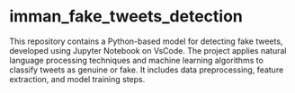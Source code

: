 # imman_fake_tweets_detection
This repository contains a Python-based model for detecting fake tweets, developed using Jupyter Notebook on VsCode. The project applies natural language processing techniques and machine learning algorithms to classify tweets as genuine or fake. It includes data preprocessing, feature extraction, and model training steps.
